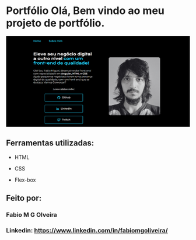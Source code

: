 # Portfólio Olá, Bem vindo ao meu projeto de portfólio.

![image](https://github.com/MiguelitoGO/Portifolio-HTML-e-CSS/blob/main/tela%20incial.png)

## Ferramentas utilizadas:

* HTML

* CSS

* Flex-box

## Feito por:

### Fabio M G Olveira

### Linkedin: https://www.linkedin.com/in/fabiomgoliveira/
